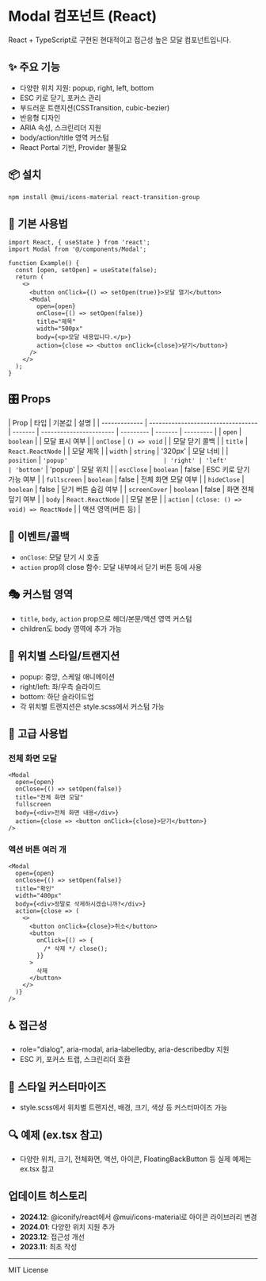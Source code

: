 # Modal 컴포넌트 (React)

React + TypeScript로 구현된 현대적이고 접근성 높은 모달 컴포넌트입니다.

## ✨ 주요 기능

- 다양한 위치 지원: popup, right, left, bottom
- ESC 키로 닫기, 포커스 관리
- 부드러운 트랜지션(CSSTransition, cubic-bezier)
- 반응형 디자인
- ARIA 속성, 스크린리더 지원
- body/action/title 영역 커스텀
- React Portal 기반, Provider 불필요

## 📦 설치

```bash
npm install @mui/icons-material react-transition-group
```

## 🚀 기본 사용법

```tsx
import React, { useState } from 'react';
import Modal from '@/components/Modal';

function Example() {
  const [open, setOpen] = useState(false);
  return (
    <>
      <button onClick={() => setOpen(true)}>모달 열기</button>
      <Modal
        open={open}
        onClose={() => setOpen(false)}
        title="제목"
        width="500px"
        body={<p>모달 내용입니다.</p>}
        action={close => <button onClick={close}>닫기</button>}
      />
    </>
  );
}
```

## 🎛️ Props

| Prop          | 타입                               | 기본값  | 설명                    |
| ------------- | ---------------------------------- | ------- | ----------------------- | --------- | ------- | --------- |
| `open`        | `boolean`                          |         | 모달 표시 여부          |
| `onClose`     | `() => void`                       |         | 모달 닫기 콜백          |
| `title`       | `React.ReactNode`                  |         | 모달 제목               |
| `width`       | `string`                           | '320px' | 모달 너비               |
| `position`    | `'popup'                           | 'right' | 'left'                  | 'bottom'` | 'popup' | 모달 위치 |
| `escClose`    | `boolean`                          | false   | ESC 키로 닫기 가능 여부 |
| `fullscreen`  | `boolean`                          | false   | 전체 화면 모달 여부     |
| `hideClose`   | `boolean`                          | false   | 닫기 버튼 숨김 여부     |
| `screenCover` | `boolean`                          | false   | 화면 전체 덮기 여부     |
| `body`        | `React.ReactNode`                  |         | 모달 본문               |
| `action`      | `(close: () => void) => ReactNode` |         | 액션 영역(버튼 등)      |

## 📡 이벤트/콜백

- `onClose`: 모달 닫기 시 호출
- `action` prop의 close 함수: 모달 내부에서 닫기 버튼 등에 사용

## 🎭 커스텀 영역

- `title`, `body`, `action` prop으로 헤더/본문/액션 영역 커스텀
- children도 body 영역에 추가 가능

## 🎨 위치별 스타일/트랜지션

- popup: 중앙, 스케일 애니메이션
- right/left: 좌/우측 슬라이드
- bottom: 하단 슬라이드업
- 각 위치별 트랜지션은 style.scss에서 커스텀 가능

## 🔧 고급 사용법

### 전체 화면 모달

```tsx
<Modal
  open={open}
  onClose={() => setOpen(false)}
  title="전체 화면 모달"
  fullscreen
  body={<div>전체 화면 내용</div>}
  action={close => <button onClick={close}>닫기</button>}
/>
```

### 액션 버튼 여러 개

```tsx
<Modal
  open={open}
  onClose={() => setOpen(false)}
  title="확인"
  width="400px"
  body={<div>정말로 삭제하시겠습니까?</div>}
  action={close => (
    <>
      <button onClick={close}>취소</button>
      <button
        onClick={() => {
          /* 삭제 */ close();
        }}
      >
        삭제
      </button>
    </>
  )}
/>
```

## ♿ 접근성

- role="dialog", aria-modal, aria-labelledby, aria-describedby 지원
- ESC 키, 포커스 트랩, 스크린리더 호환

## 🎨 스타일 커스터마이즈

- style.scss에서 위치별 트랜지션, 배경, 크기, 색상 등 커스터마이즈 가능

## 🔍 예제 (ex.tsx 참고)

- 다양한 위치, 크기, 전체화면, 액션, 아이콘, FloatingBackButton 등 실제 예제는 ex.tsx 참고

## 업데이트 히스토리

- **2024.12**: @iconify/react에서 @mui/icons-material로 아이콘 라이브러리 변경
- **2024.01**: 다양한 위치 지원 추가
- **2023.12**: 접근성 개선
- **2023.11**: 최초 작성

---

MIT License
